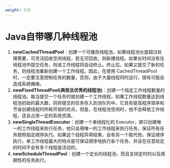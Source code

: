 ```yaml
---
weight: 119
---
```


# Java自带哪几种线程池

1. **newCachedThreadPool**：创建一个可缓存线程池，如果线程池长度超过处理需要，可灵活回收空闲线程，若无可回收，则新建线程。如果长时间没有往线程池中提交任务，则该工作线程将自动终止。终止后，如果又提交了新的任务，则线程池重新创建一个工作线程。因此，在使用 CachedThreadPool 时，一定要注意控制任务的数量，否则，由于大量线程同时运行，很有可能会造成系统瘫痪。
2. **newFixedThreadPool(典型且优秀的线程池)**：创建一个指定工作线程数量的线程池。每当提交一个任务时就创建一个工作线程，如果工作线程数量达到线程池初始的最大数，则将提交的任务存入到池队列中。它具有提高程序效率和节省创建线程时所耗开销的优点。但是，在线程池空闲时，他不会释放工作线程，还会占用一定的系统资源。
3. **newSingleThreadExecutor**：创建一个单线程化的 Executor，即只创建唯一的工作线程来执行任务，他只会用唯一的工作线程来执行任务，保证所有任务按照指定顺序执行。如果这个线程异常结束，会有另一个取代他，保证顺序执行，单工作线程最大的特点是可保证顺序地执行各个任务，并且在任意给定的时间不会有多个线程是活动的。
4. **newScheduleThreadPool**：创建一个定长的线程池，而且支持定时的以及周期性的任务执行。

